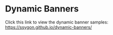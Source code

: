 # Dynamic Banners

Click this link to view the dynamic banner samples:  
https://ssygon.github.io/dynamic-banners/